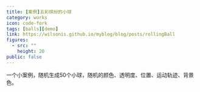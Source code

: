 ```yaml
---
title: [案例]五彩缤纷的小球
category: works
icon: code-fork
tags: [balls][demo]
link: https://wilsonis.github.io/myblog/blog/posts/rollingBall
figures:
  - src: ""
    height: 20
public: false
---
```


一个小案例，随机生成50个小球，随机的颜色、透明度、位置、运动轨迹、背景色。
